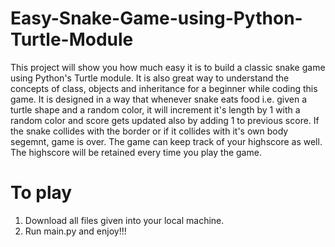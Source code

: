 # Easy-Snake-Game-using-Python-Turtle-Module

This project will show you how much easy it is to build a classic snake game using Python's Turtle module. 
It is also great way to understand the concepts of class, objects and inheritance for a beginner while coding this game. It is designed in a way that whenever snake
eats food i.e. given a turtle shape and a random color, it will increment it's length by 1 with a random color and score gets updated also by adding 1 to previous score. If the snake collides with the border or if it collides with it's own body segemnt, game is over.
The game can keep track of your highscore as well. The highscore will be retained every time you play the game.

# To play
1. Download all files given into your local machine.
2. Run main.py and enjoy!!!


